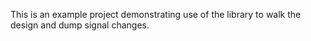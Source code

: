 This is an example project demonstrating use of the library to walk the
design and dump signal changes.
